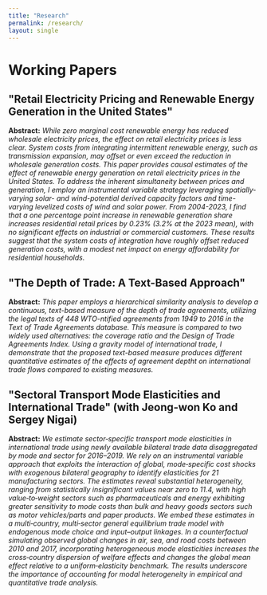 ```yaml
---
title: "Research"
permalink: /research/
layout: single
---
```


# Working Papers
## "Retail Electricity Pricing and Renewable Energy Generation in the United States"
**Abstract:** _While zero marginal cost renewable energy has reduced wholesale electricity prices, the effect on retail electricity prices is less clear. System costs from integrating intermittent renewable energy, such as transmission expansion, may offset or even exceed the reduction in wholesale generation costs. This paper provides causal estimates of the effect of renewable energy generation on retail electricity prices in the United States. To address the inherent simultaneity between prices and generation, I employ an instrumental variable strategy leveraging spatially-varying solar- and wind-potential derived capacity factors and time-varying levelized costs of wind and solar power. From 2004-2023, I find that a one percentage point increase in renewable generation share increases residential retail prices by 0.23% (3.2% at the 2023 mean), with no significant effects on industrial or commercial customers. These results suggest that the system costs of integration have roughly offset reduced generation costs, with a modest net impact on energy affordability for residential households._
## "The Depth of Trade: A Text-Based Approach"
**Abstract:** _This paper employs a hierarchical similarity analysis to develop a continuous, text-based measure of the depth of trade agreements, utilizing the legal texts of 448 WTO-ntified agreements from 1949 to 2016 in the Text of Trade Agreements database. This measure is compared to two widely used alternatives: the coverage ratio and the Design of Trade Agreements Index. Using a gravity model of international trade, I demonstrate that the proposed text-based measure produces different quantitative estimates of the effects of agreement deptht on international trade flows compared to existing measures._

## "Sectoral Transport Mode Elasticities and International Trade" (with Jeong-won Ko and Sergey Nigai)
**Abstract:** _We estimate sector‐specific transport mode elasticities in international trade using newly available bilateral trade data disaggregated by mode and sector for 2016–2019. We rely on an instrumental variable approach that exploits the interaction of global, mode‐specific cost shocks with exogenous bilateral geography to identify elasticities for 21 manufacturing sectors. The estimates reveal substantial heterogeneity, ranging from statistically insignificant values near zero to 11.4, with high value‐to‐weight sectors such as pharmaceuticals and energy exhibiting greater sensitivity to mode costs than bulk and heavy goods sectors such as motor vehicles/parts and paper products. We embed these estimates in a multi‐country, multi‐sector general equilibrium trade model with endogenous mode choice and input–output linkages. In a counterfactual simulating observed global changes in air, sea, and road costs between 2010 and 2017, incorporating heterogeneous mode elasticities increases the cross‐country dispersion of welfare effects and changes the global mean effect relative to a uniform‐elasticity benchmark. The results underscore the importance of accounting for modal heterogeneity in empirical and quantitative trade analysis._

